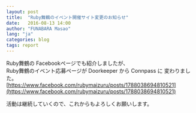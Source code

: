 ```yaml
---
layout: post
title:  "Ruby舞鶴のイベント開催サイト変更のお知らせ"
date:   2016-08-13 14:00
author: "FUNABARA Masao"
lang: "ja"
categories: blog
tags: report
---
```


Ruby舞鶴の Facebookページでも紹介しましたが、  
Ruby舞鶴のイベント応募ページが Doorkeeper から Connpass に 変わりました。  
[https://www.facebook.com/rubymaizuru/posts/1788038694810521](https://www.facebook.com/rubymaizuru/posts/1788038694810521)  

活動は継続していくので、これからもよろしくお願いします。
